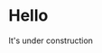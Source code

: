 <!--
 * @Author: uiloatoat 529760764@qq.com
 * @Date: 2023-03-16 18:20:00
 * @LastEditors: uiloatoat 529760764@qq.com
 * @LastEditTime: 2023-03-16 18:20:26
 * @FilePath: \HomePage\README.md
 * @Description: 这是默认设置,请设置`customMade`, 打开koroFileHeader查看配置 进行设置: https://github.com/OBKoro1/koro1FileHeader/wiki/%E9%85%8D%E7%BD%AE
-->
# Hello

It's under construction